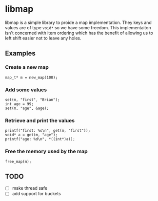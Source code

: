 # libmap

libmap is a simple library to proide a map implementation. They keys and values are of type `void*` so we have some freedom. This implementaiton isn't concerned with item ordering which has the benefit of allowing us to left shift easier not to leave any holes.

## Examples

### Create a new map

```
map_t* m = new_map(100);
```

### Add some values

```
set(m, "first", "Brian");
int age = 99;
set(m, "age", &age);
```

### Retrieve and print the values

```
printf("first: %s\n", get(m, "first"));  
void* a = get(m, "age");
printf("age: %d\n", *((int*)a));
```

### Free the memory used by the map

```
free_map(m);
```

## TODO

- [ ] make thread safe
- [ ] add support for buckets
